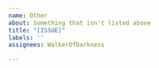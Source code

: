 ```yaml
---
name: Other
about: Something that isn't listed above
title: "[ISSUE]"
labels: ''
assignees: WalkerOfDarkness

---
```



